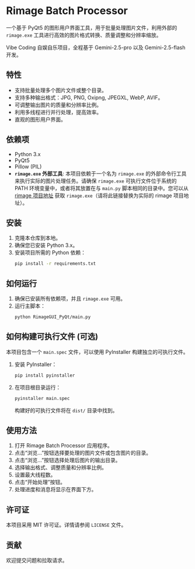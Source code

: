 # Rimage Batch Processor

一个基于 PyQt5 的图形用户界面工具，用于批量处理图片文件，利用外部的 `rimage.exe` 工具进行高效的图片格式转换、质量调整和分辨率缩放。

Vibe Coding 自娱自乐项目，全程基于 Gemini-2.5-pro 以及 Gemini-2.5-flash 开发。

## 特性

*   支持批量处理多个图片文件或整个目录。
*   支持多种输出格式：JPG, PNG, Oxipng, JPEGXL, WebP, AVIF。
*   可调整输出图片的质量和分辨率比例。
*   利用多线程进行并行处理，提高效率。
*   直观的图形用户界面。

## 依赖项

*   Python 3.x
*   PyQt5
*   Pillow (PIL)
*   **`rimage.exe` 外部工具**: 本项目依赖于一个名为 `rimage.exe` 的外部命令行工具来执行实际的图片处理任务。请确保 `rimage.exe` 可执行文件位于系统的 PATH 环境变量中，或者将其放置在与 `main.py` 脚本相同的目录中。您可以从 [rimage 项目地址](https://github.com/SalOne22/rimage) 获取 `rimage.exe`（请将此链接替换为实际的 rimage 项目地址）。

## 安装

1.  克隆本仓库到本地。
2.  确保您已安装 Python 3.x。
3.  安装项目所需的 Python 依赖：
    ```bash
    pip install -r requirements.txt
    ```

## 如何运行

1.  确保已安装所有依赖项，并且 `rimage.exe` 可用。
2.  运行主脚本：
    ```bash
    python RimageGUI_PyQt/main.py
    ```

## 如何构建可执行文件 (可选)

本项目包含一个 `main.spec` 文件，可以使用 PyInstaller 构建独立的可执行文件。

1.  安装 PyInstaller：
    ```bash
    pip install pyinstaller
    ```
2.  在项目根目录运行：
    ```bash
    pyinstaller main.spec
    ```
    构建好的可执行文件将在 `dist/` 目录中找到。

## 使用方法

1.  打开 Rimage Batch Processor 应用程序。
2.  点击“浏览...”按钮选择要处理的图片文件或包含图片的目录。
3.  点击“浏览...”按钮选择处理后图片的输出目录。
4.  选择输出格式、调整质量和分辨率比例。
5.  设置最大线程数。
6.  点击“开始处理”按钮。
7.  处理进度和消息将显示在界面下方。

## 许可证

本项目采用 MIT 许可证。详情请参阅 `LICENSE` 文件。

## 贡献

欢迎提交问题和拉取请求。
